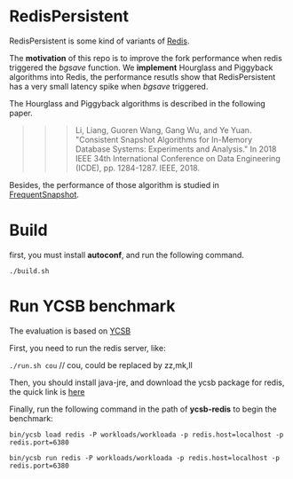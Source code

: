 # RedisPersistent
RedisPersistent is some kind of variants of [Redis](https://redis.io). 

The **motivation** of this repo is to improve the fork performance when redis triggered the *bgsave* function.
We **implement** Hourglass and Piggyback algorithms into Redis, the performance resutls show that RedisPersistent has a very small latency spike when *bgsave* triggered.

The Hourglass and Piggyback algorithms is described in the following paper.

>>> Li, Liang, Guoren Wang, Gang Wu, and Ye Yuan. "Consistent Snapshot Algorithms for In-Memory Database Systems: Experiments and Analysis." In 2018 IEEE 34th International Conference on Data Engineering (ICDE), pp. 1284-1287. IEEE, 2018.

Besides, the performance of those algorithm is studied in [FrequentSnapshot](https://github.com/bombehub/FrequentSnapshot).

# Build
first, you must install **autoconf**, and run the following command.

`./build.sh`

# Run YCSB benchmark

The evaluation is based on [YCSB](https://github.com/brianfrankcooper/YCSB)

First, you need to run the redis server, like:

`./run.sh cou`   // cou, could be replaced by zz,mk,ll

Then, you should install java-jre, and download the ycsb package for redis, the quick link is [here](https://github.com/brianfrankcooper/YCSB/releases/download/0.15.0/ycsb-redis-binding-0.15.0.tar.gz)

Finally, run the following command in the path of **ycsb-redis** to begin the benchmark:

`bin/ycsb load redis -P workloads/workloada -p redis.host=localhost -p redis.port=6380`

`bin/ycsb run redis -P workloads/workloada -p redis.host=localhost -p redis.port=6380`
